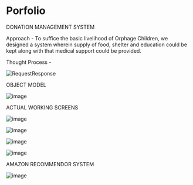 # Porfolio

DONATION MANAGEMENT SYSTEM

Approach - To suffice the basic livelihood of Orphage Children, we designed a system wherein supply of food, shelter and education could be kept along with that medical support could be provided.


Thought Process - 


![RequestResponse](https://user-images.githubusercontent.com/60083669/106956693-f8679480-6704-11eb-827e-bdaa47515544.png)


OBJECT MODEL

![image](https://user-images.githubusercontent.com/60083669/106958319-32d23100-6707-11eb-8f6c-0011f67c1e95.png)


ACTUAL WORKING SCREENS



![image](https://user-images.githubusercontent.com/60083669/106958539-82b0f800-6707-11eb-9380-6cda69835011.png)

![image](https://user-images.githubusercontent.com/60083669/106958739-c146b280-6707-11eb-8651-f1425606fcd5.png)


![image](https://user-images.githubusercontent.com/60083669/106958506-7462dc00-6707-11eb-93ba-a43af857b814.png)

![image](https://user-images.githubusercontent.com/60083669/106958494-7036be80-6707-11eb-9832-a12549c2b92f.png)


AMAZON RECOMMENDOR SYSTEM

![image](https://user-images.githubusercontent.com/60083669/106968141-4a64e600-6716-11eb-83c5-b71e1ca18800.png)

